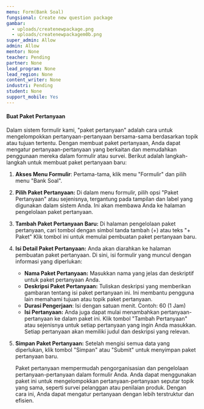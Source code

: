 ```yaml
---
menu: Form(Bank Soal)
fungsional: Create new question package
gambar:
  - uploads/createnewpackage.png
  - uploads/createnewpackagem0b.png
super_admin: Allow
admin: Allow
mentor: None
teacher: Pending
partner: None
lead_program: None
lead_region: None
content_writer: None
industri: Pending
student: None
support_mobile: Yes
---
```

#### B﻿uat Paket Pertanyaan

Dalam sistem formulir kami, "paket pertanyaan" adalah cara untuk mengelompokkan pertanyaan-pertanyaan bersama-sama berdasarkan topik atau tujuan tertentu. Dengan membuat paket pertanyaan, Anda dapat mengatur pertanyaan-pertanyaan yang berkaitan dan memudahkan penggunaan mereka dalam formulir atau survei. Berikut adalah langkah-langkah untuk membuat paket pertanyaan baru:

1. **Akses Menu Formulir**: Pertama-tama, klik menu "Formulir" dan pilih menu "Bank Soal".
2. **Pilih Paket Pertanyaan:** Di dalam menu formulir, pilih opsi "Paket Pertanyaan" atau sejenisnya, tergantung pada tampilan dan label yang digunakan dalam sistem Anda. Ini akan membawa Anda ke halaman pengelolaan paket pertanyaan.
3. **Tambah Paket Pertanyaan Baru:** Di halaman pengelolaan paket pertanyaan, cari tombol dengan simbol tanda tambah (+) atau teks "+ Paket" Klik tombol ini untuk memulai pembuatan paket pertanyaan baru.
4. **Isi Detail Paket Pertanyaan:** Anda akan diarahkan ke halaman pembuatan paket pertanyaan. Di sini, isi formulir yang muncul dengan informasi yang diperlukan:

   * **Nama Paket Pertanyaan:** Masukkan nama yang jelas dan deskriptif untuk paket pertanyaan Anda.
   * **Deskripsi Paket Pertanyaan:** Tuliskan deskripsi yang memberikan gambaran tentang isi paket pertanyaan ini. Ini membantu pengguna lain memahami tujuan atau topik paket pertanyaan.
   * **Durasi Pengerjaan**: Isi dengan satuan menit. Contoh: 60 (1 Jam)
   * **Isi Pertanyaan:** Anda juga dapat mulai menambahkan pertanyaan-pertanyaan ke dalam paket ini. Klik tombol "Tambah Pertanyaan" atau sejenisnya untuk setiap pertanyaan yang ingin Anda masukkan. Setiap pertanyaan akan memiliki judul dan deskripsi yang relevan.
5. **Simpan Paket Pertanyaan:** Setelah mengisi semua data yang diperlukan, klik tombol "Simpan" atau "Submit" untuk menyimpan paket pertanyaan baru.

   Paket pertanyaan mempermudah pengorganisasian dan pengelolaan pertanyaan-pertanyaan dalam formulir Anda. Anda dapat menggunakan paket ini untuk mengelompokkan pertanyaan-pertanyaan seputar topik yang sama, seperti survei pelanggan atau penilaian produk. Dengan cara ini, Anda dapat mengatur pertanyaan dengan lebih terstruktur dan efisien.